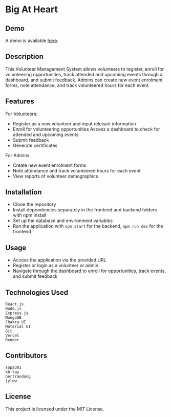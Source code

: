 # Big At Heart

## Demo

A demo is available [here](https://h4g.vercel.app/).

## Description

This Volunteer Management System allows volunteers to register, enroll for volunteering opportunities, track attended and upcoming events through a dashboard, and submit feedback. Admins can create new event enrolment forms, note attendance, and track volunteered hours for each event.

## Features

For Volunteers:

- Register as a new volunteer and input relevant information
- Enroll for volunteering opportunities
  Access a dashboard to check for attended and upcoming events
- Submit feedback
- Generate certificates

For Admins:

- Create new event enrolment forms
- Note attendance and track volunteered hours for each event
- View reports of volunteer demographics

## Installation

- Clone the repository
- Install dependencies separately in the frontend and backend folders with npm install
- Set up the database and environment variables
- Run the application with `npm start` for the backend, `npm run dev` for the frontend

## Usage

- Access the application via the provided URL
- Register or login as a volunteer or admin
- Navigate through the dashboard to enroll for opportunities, track events, and submit feedback

## Technologies Used

    React.js
    Node.js
    Express.js
    MongoDB
    Chakra UI
    Material UI
    Git
    Vercel
    Render

## Contributors

    sopa301
    kb-tay
    bertrandong
    jylow

## License

This project is licensed under the MIT License.
